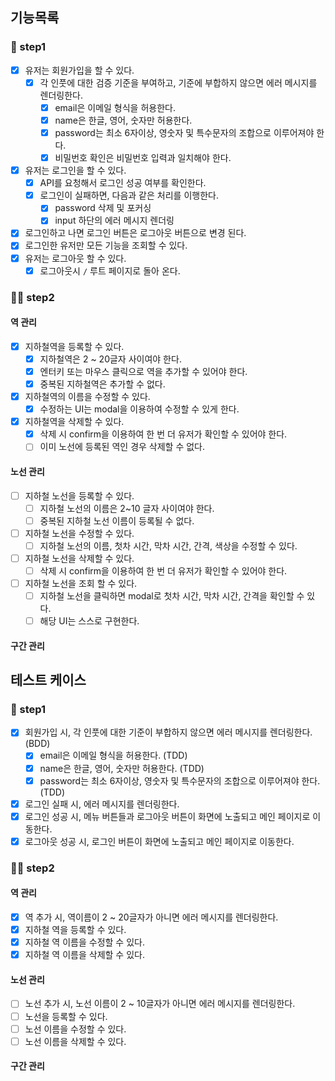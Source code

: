 ## 기능목록

### 🎯 step1

- [x] 유저는 회원가입을 할 수 있다.
  - [x] 각 인풋에 대한 검증 기준을 부여하고, 기준에 부합하지 않으면 에러 메시지를 렌더링한다.
    - [x] email은 이메일 형식을 허용한다.
    - [x] name은 한글, 영어, 숫자만 허용한다.
    - [x] password는 최소 6자이상, 영숫자 및 특수문자의 조합으로 이루어져야 한다.
    - [x] 비밀번호 확인은 비밀번호 입력과 일치해야 한다.
- [x] 유저는 로그인을 할 수 있다.
  - [x] API를 요청해서 로그인 성공 여부를 확인한다.
  - [x] 로그인이 실패하면, 다음과 같은 처리를 이행한다.
    - [x] password 삭제 및 포커싱
    - [x] input 하단의 에러 메시지 렌더링
- [x] 로그인하고 나면 로그인 버튼은 로그아웃 버튼으로 변경 된다.
- [x] 로그인한 유저만 모든 기능을 조회할 수 있다.
- [x] 유저는 로그아웃 할 수 있다.
  - [x] 로그아웃시 `/` 루트 페이지로 돌아 온다.

### 🎯🎯 step2

#### 역 관리

- [x] 지하철역을 등록할 수 있다.
  - [x] 지하철역은 2 ~ 20글자 사이여야 한다.
  - [x] 엔터키 또는 마우스 클릭으로 역을 추가할 수 있어야 한다.
  - [x] 중복된 지하철역은 추가할 수 없다.
- [x] 지하철역의 이름을 수정할 수 있다.
  - [x] 수정하는 UI는 modal을 이용하여 수정할 수 있게 한다.
- [x] 지하철역을 삭제할 수 있다.
  - [x] 삭제 시 confirm을 이용하여 한 번 더 유저가 확인할 수 있어야 한다.
  - [ ] 이미 노선에 등록된 역인 경우 삭제할 수 없다.

#### 노선 관리

- [ ] 지하철 노선을 등록할 수 있다.
  - [ ] 지하철 노선의 이름은 2~10 글자 사이여야 한다.
  - [ ] 중복된 지하철 노선 이름이 등록될 수 없다.
- [ ] 지하철 노선을 수정할 수 있다.
  - [ ] 지하철 노선의 이름, 첫차 시간, 막차 시간, 간격, 색상을 수정할 수 있다.
- [ ] 지하철 노선을 삭제할 수 있다.
  - [ ] 삭제 시 confirm을 이용하여 한 번 더 유저가 확인할 수 있어야 한다.
- [ ] 지하철 노선을 조회 할 수 있다.
  - [ ] 지하철 노선을 클릭하면 modal로 첫차 시간, 막차 시간, 간격을 확인할 수 있다.
  - [ ] 해당 UI는 스스로 구현한다.

#### 구간 관리

## 테스트 케이스

### 🎯 step1

- [x] 회원가입 시, 각 인풋에 대한 기준이 부합하지 않으면 에러 메시지를 렌더링한다. (BDD)
  - [x] email은 이메일 형식을 허용한다. (TDD)
  - [x] name은 한글, 영어, 숫자만 허용한다. (TDD)
  - [x] password는 최소 6자이상, 영숫자 및 특수문자의 조합으로 이루어져야 한다. (TDD)
- [x] 로그인 실패 시, 에러 메시지를 렌더링한다.
- [x] 로그인 성공 시, 메뉴 버튼들과 로그아웃 버튼이 화면에 노출되고 메인 페이지로 이동한다.
- [x] 로그아웃 성공 시, 로그인 버튼이 화면에 노출되고 메인 페이지로 이동한다.

### 🎯🎯 step2

#### 역 관리

- [x] 역 추가 시, 역이름이 2 ~ 20글자가 아니면 에러 메시지를 렌더링한다.
- [x] 지하철 역을 등록할 수 있다.
- [x] 지하철 역 이름을 수정할 수 있다.
- [x] 지하철 역 이름을 삭제할 수 있다.

#### 노선 관리

- [ ] 노선 추가 시, 노선 이름이 2 ~ 10글자가 아니면 에러 메시지를 렌더링한다.
- [ ] 노선을 등록할 수 있다.
- [ ] 노선 이름을 수정할 수 있다.
- [ ] 노선 이름을 삭제할 수 있다.

#### 구간 관리
